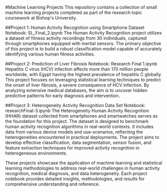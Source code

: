 #Machine Learning Projects
This repository contains a collection of small machine learning projects completed as part of the research topic coursework at Bishop's University.

##Project 1: Human Activity Recognition using Smartphone Dataset
Notebook: SL_Final_2.ipynb
The Human Activity Recognition project utilizes a dataset of fitness activity recordings from 30 individuals, captured through smartphones equipped with inertial sensors. The primary objective of this project is to build a robust classification model capable of accurately identifying various human fitness activities.

##Project 2: Prediction of Liver Fibrosis
Notebook: Research Final 1.ipynb
Hepatitis C virus (HCV) infection affects more than 170 million people worldwide, with Egypt having the highest prevalence of hepatitis C globally. This project focuses on leveraging statistical learning techniques to predict the onset of liver fibrosis, a severe consequence of HCV infection. By analyzing extensive medical databases, the aim is to uncover hidden predictive patterns for early diagnosis and intervention.

##Project 3: Heterogeneity Activity Recognition Data Set
Notebook: researchFinal-3.ipynb
The Heterogeneity Human Activity Recognition (HHAR) dataset collected from smartphones and smartwatches serves as the foundation for this project. The dataset is designed to benchmark human activity recognition algorithms in real-world contexts. It includes data from various device models and use-scenarios, reflecting the heterogeneities encountered in practical deployments. The project aims to develop effective classification, data segmentation, sensor fusion, and feature extraction techniques for improved activity recognition in heterogeneous environments.

These projects showcase the application of machine learning and statistical learning methodologies to address real-world challenges in human activity recognition, medical diagnosis, and data heterogeneity. Each project notebook provides detailed insights, methodologies, and results for comprehensive understanding and reference.
